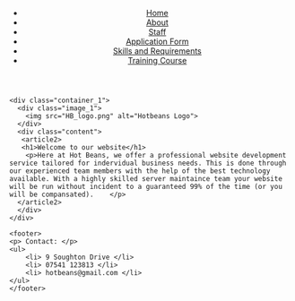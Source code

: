 <!DOCTYPE html>
<html>
  <head>
    <title>Hot Beans Web Development</title>
    <link rel="stylesheet" type="text/css" href="style.css">
  </head>
  <body>
    <header>
      <nav>
        <ul>
          <li><a href="index.html">Home</a></li>
          <li><a href="about.html">About</a></li>
          <li><a href="staff.html">Staff</a></li>
          <li><a href="application.html">Application Form</a></li>
          <li><a href="skills.html">Skills and Requirements</a></li>
          <li><a href="training.html">Training Course</a></li>
        </ul>
      </nav>
    </header>

    <div class="container_1">
      <div class="image_1">
        <img src="HB_logo.png" alt="Hotbeans Logo">
      </div>
      <div class="content">
       <article2>
	   <h1>Welcome to our website</h1>
        <p>Here at Hot Beans, we offer a professional website development service tailored for indervidual business needs. This is done through our experienced team members with the help of the best technology available. With a highly skilled server maintaince team your website will be run without incident to a guaranteed 99% of the time (or you will be compansated).    </p>
      </article2>
	  </div>
    </div>

    <footer>
	<p> Contact: </p>    
	<ul>
		<li> 9 Soughton Drive </li>
		<li> 07541 123813 </li>
		<li> hotbeans@gmail.com </li>
	</ul>
    </footer>

  </body>
</html>

